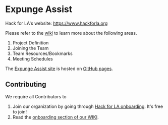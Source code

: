 # Expunge Assist

Hack for LA's website: https://www.hackforla.org

Please refer to the [wiki](https://github.com/hackforla/expunge-assist/wiki) to learn more about the following areas.

1. Project Definition
2. Joining the Team
3. Team Resources/Bookmarks
4. Meeting Schedules

The [Expunge Assist site](https://expungeassist.org/#/) is hosted on [GitHub pages](https://pages.github.com/).

## Contributing

We require all Contributors to

1. Join our organization by going through [Hack for LA onboarding](https://www.hackforla.org/getting-started). It's free to join!
2. Read the [onboarding section of our WIKI](https://github.com/hackforla/expunge-assist/wiki/Joining-the-Team).
